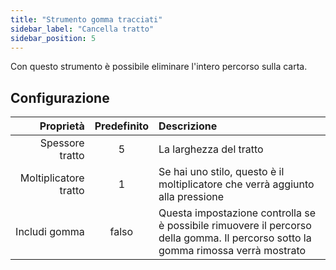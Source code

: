 ```yaml
---
title: "Strumento gomma tracciati"
sidebar_label: "Cancella tratto"
sidebar_position: 5
---
```



Con questo strumento è possibile eliminare l'intero percorso sulla carta.

## Configurazione

|             Proprietà | Predefinito | Descrizione                                                                                                                       |
| ---------------------:|:-----------:|:--------------------------------------------------------------------------------------------------------------------------------- |
|       Spessore tratto |      5      | La larghezza del tratto                                                                                                           |
| Moltiplicatore tratto |      1      | Se hai uno stilo, questo è il moltiplicatore che verrà aggiunto alla pressione                                                    |
|         Includi gomma |    falso    | Questa impostazione controlla se è possibile rimuovere il percorso della gomma. Il percorso sotto la gomma rimossa verrà mostrato |
